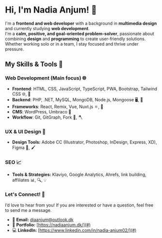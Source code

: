 # Hi, I'm Nadia Anjum! 🤍

I'm a **frontend and web developer** with a background in **multimedia design** and currently studying **web development**.  
I'm a **calm, positive, and goal-oriented problem-solver**, passionate about combining **design** and **programming** to create user-friendly solutions. Whether working solo or in a team, I stay focused and thrive under pressure.  

## My Skills & Tools 💫

### Web Development (Main focus) 🌐
- **Frontend**: HTML, CSS, JavaScript, TypeScript, PWA, Bootstrap, Tailwind CSS 🌐, 🎨  
- **Backend**: PHP, .NET, MySQL, MongoDB, Node.js, Mongoose 🖥️, 🔧  
- **Frameworks**: React, Remix, Vue, Nuxt.js ⚛️, 🔲  
- **CMS**: WordPress, Umbraco 📝  
- **Workflow**: Git, GitGraph, Fork 🔄, 🪓  

### UX & UI Design 🎨 
- **Design Tools:** Adobe CC (Illustrator, Photoshop, InDesign, Express, XD), Figma 🎨, 🖌️  

### SEO 📈
- **Tools & Strategies:** Klaviyo, Google Analytics, Ahrefs, link building, affiliates 📊, 🔍, 💡  


### Let's Connect! 🤝
I’d love to hear from you! If you are interested or have a question, feel free to send me a message.
- 📧 **Email:** diaanjum@outlook.dk  
- 💼 **Portfolio:** [https://nadiaanjum.dk/](#)
- 💻 **LinkedIn:** [https://www.linkedin.com/in/nadia-anjum02/](#) 

